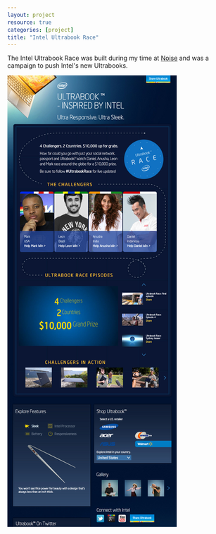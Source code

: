 ```yaml
---
layout: project
resource: true
categories: [project]
title: "Intel Ultrabook Race"
---
```


The Intel Ultrabook Race was built during my time at [Noise](http://noisenewyork.com) and
was a campaign to push Intel's new Ultrabooks.

![screenshot](01.jpg)